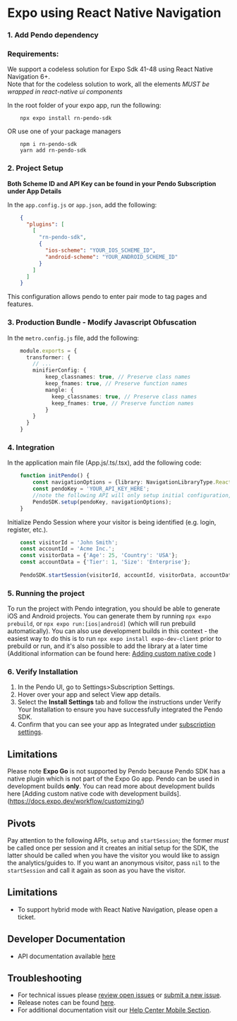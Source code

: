 # Expo using React Native Navigation

### 1. Add Pendo dependency
### Requirements: 
We support a codeless solution for Expo Sdk 41-48 using React Native Navigation 6+.<br>
Note that for the codeless solution to work, all the elements *MUST be wrapped in react-native ui components*<br>

In the root folder of your expo app, run the following:

```
    npx expo install rn-pendo-sdk
```
OR use one of your package managers 
```
    npm i rn-pendo-sdk  
    yarn add rn-pendo-sdk
```
### 2. Project Setup

**Both Scheme ID and API Key can be found in your Pendo Subscription under App Details**

In the `app.config.js` or `app.json`, add the following:
```json
    {
      "plugins": [
        [
          "rn-pendo-sdk",
          {
            "ios-scheme": "YOUR_IOS_SCHEME_ID",
            "android-scheme": "YOUR_ANDROID_SCHEME_ID"
          }
        ]
      ]
    }
```
This configuration allows pendo to enter pair mode to tag pages and features. 

### 3. Production Bundle - Modify Javascript Obfuscation
In the `metro.config.js` file, add the following:
```typescript
    module.exports = {
      transformer: {
        // ...
        minifierConfig: {
            keep_classnames: true, // Preserve class names
            keep_fnames: true, // Preserve function names
            mangle: {
              keep_classnames: true, // Preserve class names
              keep_fnames: true, // Preserve function names
            }
        }
      }
    }
```
### 4. Integration
In the application main file (App.js/.ts/.tsx), add the following code:
```typescript
    function initPendo() {
        const navigationOptions = {library: NavigationLibraryType.ReactNativeNavigation, navigation: Navigation};
        const pendoKey = 'YOUR_API_KEY_HERE';
        //note the following API will only setup initial configuration, to start collect analytics use start session
        PendoSDK.setup(pendoKey, navigationOptions);
    }
```
Initialize Pendo Session where your visitor is being identified (e.g. login, register, etc.).
```typescript
    const visitorId = 'John Smith';
    const accountId = 'Acme Inc.';
    const visitorData = {'Age': 25, 'Country': 'USA'};
    const accountData = {'Tier': 1, 'Size': 'Enterprise'};
    
    PendoSDK.startSession(visitorId, accountId, visitorData, accountData);
```

### 5. Running the project
To run the project with Pendo integration, you should be able to generate iOS and Android projects.
You can generate them by running `npx expo prebuild`, or `npx expo run:[ios|android]` (which will run prebuild automatically). You can also use development builds in this context - the easiest way to do this is to run `npx expo install expo-dev-client` prior to prebuild or run, and it's also possible to add the library at a later time (Additional information can be found here: [Adding custom native code](https://docs.expo.dev/workflow/customizing/#generate-native-projects-with-prebuild) )

### 6. Verify Installation

1. In the Pendo UI, go to Settings>Subscription Settings.
2. Hover over your app and select View app details.
3. Select the **Install Settings** tab and follow the instructions under Verify Your Installation to ensure you have successfully integrated the Pendo SDK.
4. Confirm that you can see your app as Integrated under <a href="https://app.pendo.io/admin" target="_blank">subscription settings</a>.

## Limitations 
Please note **Expo Go** is not supported by Pendo because Pendo SDK has a native plugin which is not part of the Expo Go app.
Pendo can be used in development builds **only**. 
You can read more about development builds here [Adding custom native code with development builds].(https://docs.expo.dev/workflow/customizing/)

## Pivots
Pay attention to the following APIs, ``` setup ``` and ```startSession```; the former *must* be called once per session and it creates an initial setup for the SDK, the latter should be called when you have the visitor you would like to assign the analytics/guides to. If you want an anonymous visitor, pass ```nil``` to the ```startSession``` and call it again as soon as you have the visitor.  

## Limitations
* To support hybrid mode with React Native Navigation, please open a ticket.

## Developer Documentation

- API documentation available [here](TODO:missing-link)

## Troubleshooting

- For technical issues please [review open issues](https://github.com/pendo-io/pendo-mobile-sdk/issues) or [submit a new issue](https://github.com/pendo-io/pendo-mobile-sdk/issues).
- Release notes can be found [here](https://developers.pendo.io/category/mobile-sdk/).
- For additional documentation visit our [Help Center Mobile Section](https://support.pendo.io/hc/en-us/categories/4403654621851-Mobile).